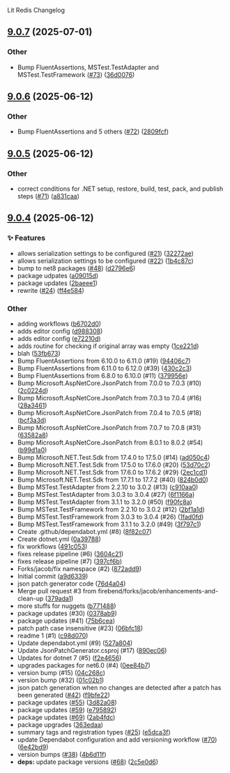 Lit Redis Changelog
<a name="9.0.7"></a>
## [9.0.7](https://www.github.com/firebend/json-patch-generator/releases/tag/v9.0.7) (2025-07-01)

### Other

* Bump FluentAssertions, MSTest.TestAdapter and MSTest.TestFramework ([#73](https://www.github.com/firebend/json-patch-generator/issues/73)) ([36d0076](https://www.github.com/firebend/json-patch-generator/commit/36d007629f8c449bd0c42cb4257f4684d901c030))

<a name="9.0.6"></a>
## [9.0.6](https://www.github.com/firebend/json-patch-generator/releases/tag/v9.0.6) (2025-06-12)

### Other

* Bump FluentAssertions and 5 others ([#72](https://www.github.com/firebend/json-patch-generator/issues/72)) ([2809fcf](https://www.github.com/firebend/json-patch-generator/commit/2809fcf2b9367c1a987bf285b435a6124c81c9f5))

<a name="9.0.5"></a>
## [9.0.5](https://www.github.com/firebend/json-patch-generator/releases/tag/v9.0.5) (2025-06-12)

### Other

* correct conditions for .NET setup, restore, build, test, pack, and publish steps ([#71](https://www.github.com/firebend/json-patch-generator/issues/71)) ([a831caa](https://www.github.com/firebend/json-patch-generator/commit/a831caa380b8084fec2eb88ebcc5374a0f882f63))

<a name="9.0.4"></a>
## [9.0.4](https://www.github.com/firebend/json-patch-generator/releases/tag/v9.0.4) (2025-06-12)

### ✨ Features

* allows serialization settings to be configured ([#21](https://www.github.com/firebend/json-patch-generator/issues/21)) ([32272ae](https://www.github.com/firebend/json-patch-generator/commit/32272ae10eaa7150a7a6fecdf906915259b72aae))
* allows serialization settings to be configured ([#22](https://www.github.com/firebend/json-patch-generator/issues/22)) ([1b4c87c](https://www.github.com/firebend/json-patch-generator/commit/1b4c87c72e5fe282f0f82b98e11b91a409515ffc))
* bump to net8 packages ([#48](https://www.github.com/firebend/json-patch-generator/issues/48)) ([d2796e6](https://www.github.com/firebend/json-patch-generator/commit/d2796e6ff2c719bac3398a623c2ef1b4d29c9ea1))
* package udpates ([a09015d](https://www.github.com/firebend/json-patch-generator/commit/a09015d03c310702461dbe9538e7a9fb4cbdfbc9))
* package updates ([2baeee1](https://www.github.com/firebend/json-patch-generator/commit/2baeee15c2b9742f3a7eba5cc90c23e25e391e98))
* rewrite ([#24](https://www.github.com/firebend/json-patch-generator/issues/24)) ([ff4e584](https://www.github.com/firebend/json-patch-generator/commit/ff4e58479adde524ca088f13a7823c68339613d4))

### Other

* adding workflows ([b6702d0](https://www.github.com/firebend/json-patch-generator/commit/b6702d03e1ecdb9b45ab42e74f7371cbbf7aae59))
* adds editor config ([d988308](https://www.github.com/firebend/json-patch-generator/commit/d9883083975f705c7631f3e54b1e0cea66571c25))
* adds editor config ([e72210d](https://www.github.com/firebend/json-patch-generator/commit/e72210d84dd6e1aee1dbebc8203b036281d9cc81))
* adds routine for checking if original array was empty ([1ce221d](https://www.github.com/firebend/json-patch-generator/commit/1ce221d35d0915b56fe3e872908c74ea191ac65d))
* blah ([53fb673](https://www.github.com/firebend/json-patch-generator/commit/53fb6739e6f8448cd376f4710ee969bb46e65f69))
* Bump FluentAssertions from 6.10.0 to 6.11.0 (#19) ([94406c7](https://www.github.com/firebend/json-patch-generator/commit/94406c78bc871f34e1d9b823497b98531325e700))
* Bump FluentAssertions from 6.11.0 to 6.12.0 (#39) ([430c2c3](https://www.github.com/firebend/json-patch-generator/commit/430c2c3b32753166308a28cdb66cb4f658924a38))
* Bump FluentAssertions from 6.8.0 to 6.10.0 (#11) ([379956e](https://www.github.com/firebend/json-patch-generator/commit/379956e3ca134fc0901872831b923cb2b5d0b00a))
* Bump Microsoft.AspNetCore.JsonPatch from 7.0.0 to 7.0.3 (#10) ([2c0224d](https://www.github.com/firebend/json-patch-generator/commit/2c0224d5d12df0bfbf87779c42b2feea998c66db))
* Bump Microsoft.AspNetCore.JsonPatch from 7.0.3 to 7.0.4 (#16) ([28a3461](https://www.github.com/firebend/json-patch-generator/commit/28a3461439ccba70bef7900bdc8873f2df43fcaf))
* Bump Microsoft.AspNetCore.JsonPatch from 7.0.4 to 7.0.5 (#18) ([bcf3a3d](https://www.github.com/firebend/json-patch-generator/commit/bcf3a3da9a3252cb02c281188898bde1baadb796))
* Bump Microsoft.AspNetCore.JsonPatch from 7.0.7 to 7.0.8 (#31) ([63582a8](https://www.github.com/firebend/json-patch-generator/commit/63582a8c855b00a6dc6abd3c1e3549610ec55036))
* Bump Microsoft.AspNetCore.JsonPatch from 8.0.1 to 8.0.2 (#54) ([b99d1a0](https://www.github.com/firebend/json-patch-generator/commit/b99d1a063a62cae4a174ff07f161ff0224e255ec))
* Bump Microsoft.NET.Test.Sdk from 17.4.0 to 17.5.0 (#14) ([ad050c4](https://www.github.com/firebend/json-patch-generator/commit/ad050c49ad2c1bb07c45a5974822d3d5c1003430))
* Bump Microsoft.NET.Test.Sdk from 17.5.0 to 17.6.0 (#20) ([53d70c2](https://www.github.com/firebend/json-patch-generator/commit/53d70c2ea9952b0cf42f3ea470d187cc4991a3a4))
* Bump Microsoft.NET.Test.Sdk from 17.6.0 to 17.6.2 (#29) ([2ec1cd1](https://www.github.com/firebend/json-patch-generator/commit/2ec1cd1dd24de05babe910431828d95949425b78))
* Bump Microsoft.NET.Test.Sdk from 17.7.1 to 17.7.2 (#40) ([824b0d0](https://www.github.com/firebend/json-patch-generator/commit/824b0d0312718525133d515425885db9013db611))
* Bump MSTest.TestAdapter from 2.2.10 to 3.0.2 (#13) ([c910aa0](https://www.github.com/firebend/json-patch-generator/commit/c910aa0c8cefd414ac4178b602f06b9ec41086c6))
* Bump MSTest.TestAdapter from 3.0.3 to 3.0.4 (#27) ([6f1166a](https://www.github.com/firebend/json-patch-generator/commit/6f1166a7181d211f3677e276cec40ca50bd3deac))
* Bump MSTest.TestAdapter from 3.1.1 to 3.2.0 (#50) ([f90fc8a](https://www.github.com/firebend/json-patch-generator/commit/f90fc8a7db8568e2d8014aae97bfa99ba9a93d68))
* Bump MSTest.TestFramework from 2.2.10 to 3.0.2 (#12) ([2bf1a1d](https://www.github.com/firebend/json-patch-generator/commit/2bf1a1de033e2ae0eab96e28dac96a8c614d931a))
* Bump MSTest.TestFramework from 3.0.3 to 3.0.4 (#26) ([1fad0fd](https://www.github.com/firebend/json-patch-generator/commit/1fad0fd901c5e3e933040e12c1d453e6c541d3b4))
* Bump MSTest.TestFramework from 3.1.1 to 3.2.0 (#49) ([3f797c1](https://www.github.com/firebend/json-patch-generator/commit/3f797c164d7f96bec073e5ec729bb6e626628133))
* Create .github/dependabot.yml (#8) ([8f82c07](https://www.github.com/firebend/json-patch-generator/commit/8f82c07bdb8214233f36036f310e1c06163f68f2))
* Create dotnet.yml ([0a39788](https://www.github.com/firebend/json-patch-generator/commit/0a39788cce9a1e38feebe73a13a3c0fec38c121e))
* fix workflows ([491c053](https://www.github.com/firebend/json-patch-generator/commit/491c0531d6fd4c7831926e821d5d5633c82b7d7f))
* fixes release pipeline (#6) ([3604c21](https://www.github.com/firebend/json-patch-generator/commit/3604c21ff92b50a12a1ed64eb1ff4f56e4ba7c38))
* fixes release pipeline (#7) ([397cf6b](https://www.github.com/firebend/json-patch-generator/commit/397cf6bb37348b7c989cbf54bf96f75f2d557f1f))
* Forks/jacob/fix namespace (#2) ([872add9](https://www.github.com/firebend/json-patch-generator/commit/872add9685387a4cf509518613e67b25af17bb7e))
* Initial commit ([a9d6339](https://www.github.com/firebend/json-patch-generator/commit/a9d6339b6e50169063a91422d9da66442e3807d0))
* json patch generator code ([76d4a04](https://www.github.com/firebend/json-patch-generator/commit/76d4a04432e5de1c0ad29e63c1e9fdf220bbbfb9))
* Merge pull request #3 from firebend/forks/jacob/enhancements-and-clean-up ([379ada1](https://www.github.com/firebend/json-patch-generator/commit/379ada170b735e4530e419ad66f18f599d2097e1))
* more stuffs for nuggets ([b771488](https://www.github.com/firebend/json-patch-generator/commit/b77148823c2080ecc1e3aef222249c45a892f268))
* package updates (#30) ([0378ab9](https://www.github.com/firebend/json-patch-generator/commit/0378ab9c6e370591fb354a96d4fc67a9cb608f8e))
* package updates (#41) ([75b6cea](https://www.github.com/firebend/json-patch-generator/commit/75b6cea533b224116c1b321e26ea52c5e224189b))
* patch path case insensitive (#23) ([06bfc18](https://www.github.com/firebend/json-patch-generator/commit/06bfc1860363e7603a127bb95592084448b4c544))
* readme 1 (#1) ([c98d070](https://www.github.com/firebend/json-patch-generator/commit/c98d07036b9ef293b1b30f49562bada75d1a4c17))
* Update dependabot.yml (#9) ([527a804](https://www.github.com/firebend/json-patch-generator/commit/527a8041e94cae82ea1375586697723cf38034e2))
* Update JsonPatchGenerator.csproj (#17) ([890ec06](https://www.github.com/firebend/json-patch-generator/commit/890ec06a4f3a352290735e225127abd8642fb09a))
* Updates for dotnet 7 (#5) ([f2e4656](https://www.github.com/firebend/json-patch-generator/commit/f2e46563f13ae7ec39182cdf9328e59561a46f6c))
* upgrades packages for net6.0 (#4) ([0ee84b7](https://www.github.com/firebend/json-patch-generator/commit/0ee84b765b279aa121372cb519eb71b4a07a930a))
* version bump (#15) ([04c268c](https://www.github.com/firebend/json-patch-generator/commit/04c268c1fee196c7e0fe92e19405db5569ff32b5))
* version bump (#32) ([01c02b1](https://www.github.com/firebend/json-patch-generator/commit/01c02b108860fb5c258bb747dc1d2050d5e24fc0))
* json patch generation when no changes are detected after a patch has been generated ([#42](https://www.github.com/firebend/json-patch-generator/issues/42)) ([f9bfe22](https://www.github.com/firebend/json-patch-generator/commit/f9bfe228f3209bbbeb45ace965696991cc0b741a))
* package updates ([#55](https://www.github.com/firebend/json-patch-generator/issues/55)) ([3d82a08](https://www.github.com/firebend/json-patch-generator/commit/3d82a085314dfb54f0dee04b64e56fd25772ffbf))
* package updates ([#59](https://www.github.com/firebend/json-patch-generator/issues/59)) ([e795892](https://www.github.com/firebend/json-patch-generator/commit/e795892cb63ff01395474d00e9e036d5cebdfe5b))
* package updates ([#69](https://www.github.com/firebend/json-patch-generator/issues/69)) ([2ab4fdc](https://www.github.com/firebend/json-patch-generator/commit/2ab4fdcc19eebaa433730fa72b108c6a61fbcd5f))
* package upgrades ([363edaa](https://www.github.com/firebend/json-patch-generator/commit/363edaabfbadbfb14b54904702dc675d230dbc66))
* summary tags and registration types ([#25](https://www.github.com/firebend/json-patch-generator/issues/25)) ([e5dca3f](https://www.github.com/firebend/json-patch-generator/commit/e5dca3f92f183723358c76238c9381fd1d4664a5))
* update Dependabot configuration and add versioning workflow ([#70](https://www.github.com/firebend/json-patch-generator/issues/70)) ([6e42bd9](https://www.github.com/firebend/json-patch-generator/commit/6e42bd9693f0d4d19f8c66647af03510872f5390))
* version bumps ([#38](https://www.github.com/firebend/json-patch-generator/issues/38)) ([4b6d11f](https://www.github.com/firebend/json-patch-generator/commit/4b6d11f879cf274d37cd3b3a536ff4aa3a70a844))
* **deps:** update package versions ([#68](https://www.github.com/firebend/json-patch-generator/issues/68)) ([2c5e0d6](https://www.github.com/firebend/json-patch-generator/commit/2c5e0d68a636b02f3d4f668e7def5c5608144648))

